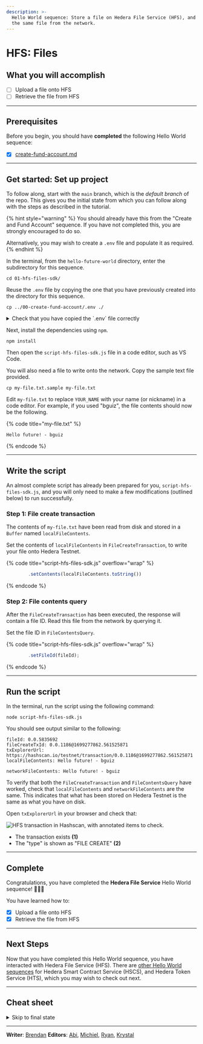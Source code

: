 ```yaml
---
description: >-
  Hello World sequence: Store a file on Hedera File Service (HFS), and retrieve
  the same file from the network.
---
```


# HFS: Files

## What you will accomplish

* [ ] Upload a file onto HFS
* [ ] Retrieve the file from HFS

***

## Prerequisites

Before you begin, you should have **completed** the following Hello World sequence:

* [x] [create-fund-account.md](create-fund-account.md "mention")

***

## Get started: Set up project

To follow along, start with the `main` branch, which is the _default branch_ of the repo. This gives you the initial state from which you can follow along with the steps as described in the tutorial.

{% hint style="warning" %}
You should already have this from the "Create and Fund Account" sequence. If you have not completed this, you are strongly encouraged to do so.

Alternatively, you may wish to create a `.env` file and populate it as required.
{% endhint %}

In the terminal, from the `hello-future-world` directory, enter the subdirectory for this sequence.

```shell
cd 01-hfs-files-sdk/
```

Reuse the `.env` file by copying the one that you have previously created into the directory for this sequence.

```shell
cp ../00-create-fund-account/.env ./
```

<details>

<summary>Check that you have copied the `.env` file correctly</summary>

To do so, use the `pwd` command to check that you are indeed in the right subdirectory within the repo.

```shell
pwd
```

This should output a path that ends with `/hello-future-world/01-hfs-files-sdk`. If not, you will need to start over.

```
/some/path/hello-future-world/01-hfs-files-sdk
```

Next, use the `ls` command to check that the `.env` file has been copied into this subdirectory.

```shell
ls -a
```

The first few line of the output should look display `.env`. If not, you'll need to start over.

```
.
..
.env
```

</details>

Next, install the dependencies using `npm`.

```shell
npm install
```

Then open the `script-hfs-files-sdk.js` file in a code editor, such as VS Code.

You will also need a file to write onto the network. Copy the sample text file provided.

```shell
cp my-file.txt.sample my-file.txt
```

Edit `my-file.txt` to replace `YOUR_NAME` with your name (or nickname) in a code editor. For example, if you used "bguiz", the file contents should now be the following.

{% code title="my-file.txt" %}
```
Hello future! - bguiz
```
{% endcode %}

***

## Write the script

An almost complete script has already been prepared for you, `script-hfs-files-sdk.js`, and you will only need to make a few modifications (outlined below) to run successfully.

### Step 1: File create transaction

The contents of `my-file.txt` have been read from disk and stored in a `Buffer` named `localFileContents`.

Set the contents of `localFileContents` in `FileCreateTransaction`, to write your file onto Hedera Testnet.

{% code title="script-hfs-files-sdk.js" overflow="wrap" %}
```js
        .setContents(localFileContents.toString())
```
{% endcode %}

### Step 2: File contents query

After the `FileCreateTransaction` has been executed, the response will contain a file ID. Read this file from the network by querying it.

Set the file ID in `FileContentsQuery`.

{% code title="script-hfs-files-sdk.js" overflow="wrap" %}
```js
        .setFileId(fileId);
```
{% endcode %}

***

## Run the script

In the terminal, run the script using the following command:

```shell
node script-hfs-files-sdk.js
```

You should see output similar to the following:

```
fileId: 0.0.5835692
fileCreateTxId: 0.0.1186@1699277862.561525871
txExplorerUrl: https://hashscan.io/testnet/transaction/0.0.1186@1699277862.561525871
localFileContents: Hello future! - bguiz

networkFileContents: Hello future! - bguiz

```

To verify that both the `FileCreateTransaction` and `FileContentsQuery` have worked, check that `localFileContents` and `networkFileContents` are the same. This indicates that what has been stored on Hedera Testnet is the same as what you have on disk.

Open `txExplorerUrl` in your browser and check that:

![HFS transaction in Hashscan, with annotated items to check.](https://github.com/hashgraph/hedera-docs/blob/l10n\_translation-staging/zh-CN/zh/.gitbook/assets/hello-world--hfs--transaction.drawing.svg)

* The transaction exists **(1)**
* The "type" is shown as "FILE CREATE" **(2)**

***

## Complete

Congratulations, you have completed the **Hedera File Service** Hello World sequence! 🎉🎉🎉

You have learned how to:

* [x] Upload a file onto HFS
* [x] Retrieve the file from HFS

***

## Next Steps

Now that you have completed this Hello World sequence, you have interacted with Hedera File Service (HFS). There are [other Hello World sequences](./) for Hedera Smart Contract Service (HSCS), and Hedera Token Service (HTS), which you may wish to check out next.

***

## Cheat sheet

<details>

<summary>Skip to final state</summary>

The repo, [`github.com/hedera-dev/hello-future-world`](https://github.com/hedera-dev/hello-future-world/), is intended to be used alongside this tutorial.

To skip ahead to the final state, use the `completed` branch. You may use this to compare your implementation to the completed steps of the tutorial.

```shell
git fetch origin completed:completed
git checkout completed
```

Alternatively, you may view the `completed` branch on Github: [`github.com/hedera-dev/hello-future-world/tree/completed/01-hfs-files-sdk`](https://github.com/hedera-dev/hello-future-world/tree/completed/01-hfs-files-sdk)

</details>

***

**Writer**: [Brendan](https://blog.bguiz.com/) **Editors**: [Abi](https://github.com/a-ridley), [Michiel](https://www.linkedin.com/in/michielmulders/), [Ryan](https://www.linkedin.com/in/ryaneh/), [Krystal](https://www.linkedin.com/in/theekrystallee/)
